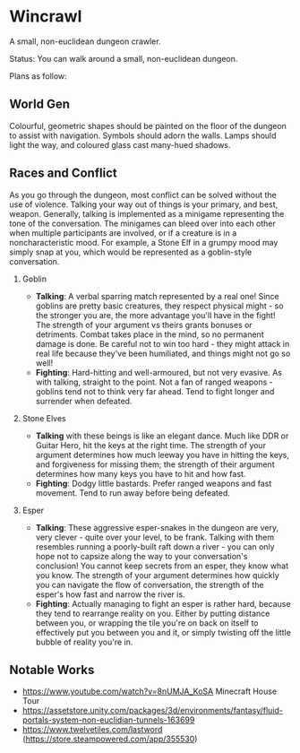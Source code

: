 # Wincrawl

A small, non-euclidean dungeon crawler.

Status: You can walk around a small, non-euclidean dungeon.

Plans as follow:



## World Gen

Colourful, geometric shapes should be painted on the floor of the dungeon to assist with navigation. Symbols should adorn the walls. Lamps should light the way, and coloured glass cast many-hued shadows.



## Races and Conflict

As you go through the dungeon, most conflict can be solved without the use of violence. Talking your way out of things is your primary, and best, weapon. Generally, talking is implemented as a minigame representing the tone of the conversation. The minigames can bleed over into each other when multiple participants are involved, or if a creature is in a noncharacteristic mood. For example, a Stone Elf in a grumpy mood may simply snap at you, which would be represented as a goblin-style conversation.

1. Goblin
	- **Talking**: A verbal sparring match represented by a real one! Since goblins are pretty basic creatures, they respect physical might - so the stronger you are, the more advantage you'll have in the fight! The strength of your argument vs theirs grants bonuses or detriments. Combat takes place in the mind, so no permanent damage is done. Be careful not to win too hard - they might attack in real life because they've been humiliated, and things might not go so well!
	- **Fighting**: Hard-hitting and well-armoured, but not very evasive. As with talking, straight to the point. Not a fan of ranged weapons - goblins tend not to think very far ahead. Tend to fight longer and surrender when defeated.

2. Stone Elves
	- **Talking** with these beings is like an elegant dance. Much like DDR or Guitar Hero, hit the keys at the right time. The strength of your argument determines how much leeway you have in hitting the keys, and forgiveness for missing them; the strength of their argument determines how many keys you have to hit and how fast.
	- **Fighting**: Dodgy little bastards. Prefer ranged weapons and fast movement. Tend to run away before being defeated.

3. Esper
	- **Talking**: These aggressive esper-snakes in the dungeon are very, very clever - quite over your level, to be frank. Talking with them resembles running a poorly-built raft down a river - you can only hope not to capsize along the way to your conversation's conclusion! You cannot keep secrets from an esper, they know what you know. The strength of your argument determines how quickly you can navigate the flow of conversation, the strength of the esper's how fast and narrow the river is.
	- **Fighting**: Actually managing to fight an esper is rather hard, because they tend to rearrange reality on you. Either by putting distance between you, or wrapping the tile you're on back on itself to effectively put you between you and it, or simply twisting off the little bubble of reality you're in.



## Notable Works

- https://www.youtube.com/watch?v=8nUMJA_KoSA Minecraft House Tour
- https://assetstore.unity.com/packages/3d/environments/fantasy/fluid-portals-system-non-euclidian-tunnels-163699
- https://www.twelvetiles.com/lastword (https://store.steampowered.com/app/355530)